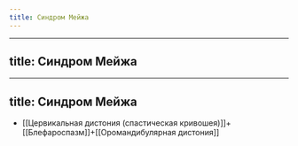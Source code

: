 ```yaml
---
title: Синдром Мейжа
---
```


- ---
title: Синдром Мейжа
---

- ---
title: Синдром Мейжа
---

- [[Цервикальная дистония (спастическая кривошея)]]+[[Блефароспазм]]+[[Оромандибулярная дистония]]
